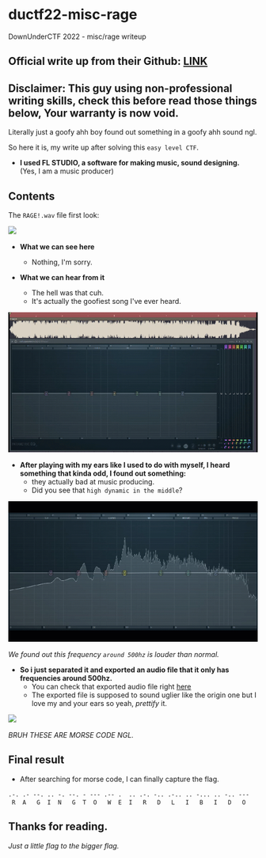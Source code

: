 # ductf22-misc-rage
DownUnderCTF 2022 - misc/rage writeup

## Official write up from their Github: [LINK](https://github.com/DownUnderCTF/Challenges_2022_Public/tree/main/misc/rage)

## Disclaimer: This guy using non-professional writing skills, check this before read those things below, Your warranty is now void.



Literally just a goofy ahh boy found out something in a goofy ahh sound ngl.

So here it is, my write up after solving this `easy level CTF`.


* **I used FL STUDIO, a software for making music, sound designing.**
(Yes, I am a music producer)

## Contents

The `RAGE!.wav` file first look:

<img src="https://i.imgur.com/3cNFn3e.png" >


* **What we can see here**
    - Nothing, I'm sorry.

* **What we can hear from it**
    - The hell was that cuh.
    - It's actually the goofiest song I've ever heard.

<img src="./check.gif" >

* **After playing with my ears like I used to do with myself, I heard something that kinda odd, I found out something:**
    - they actually bad at music producing.
    - Did you see that `high dynamic in the middle`?


<img src="./check-freq.gif">

*We found out this frequency `around 500hz` is louder than normal.*


* **So i just separated it and exported an audio file that it only has frequencies around 500hz.**
    - You can check that exported audio file right [here](https://github.com/dathtd119/ductf22-misc-rage/blob/main/exported.mp3)
    - The exported file is supposed to sound uglier like the origin one but I love my and your ears so yeah, *prettify* it.


<img src = "https://i.imgur.com/rsNJQ5l.png">


*BRUH THESE ARE MORSE CODE NGL.*

## Final result
* After searching for morse code, I can finally capture the flag.

```
.-. .- --. .. -. --. - --- .-- .  .. .-. -.. .-.. .. -... .. -.. ---
 R  A   G  I  N   G  T  O   W  E  I   R   D   L   I   B   I   D   O
```

## Thanks for reading.

*Just a little flag to the bigger flag.*



